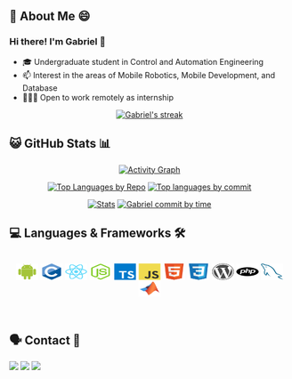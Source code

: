 ## 💫 About Me 😄

### Hi there! I'm Gabriel 👋

-   🎓 Undergraduate student in Control and Automation Engineering
-   📫 Interest in the areas of Mobile Robotics, Mobile Development, and Database
-   🧑🏻‍💻 Open to work remotely as internship

<p align="center"> <a href="https://github.com/gabrieloliveirapimentel"> <img alt="Gabriel's streak" src="https://github-readme-streak-stats.herokuapp.com/?user=gabrieloliveirapimentel&hide_border=true&theme=nord&stroke=00" width = "70%" /> </a> </p>

## 😺 GitHub Stats 📊

<div align="center">


<a width="98%" href="https://github.com/gabrieloliveirapimentel/"><img alt="Activity Graph" src="https://github-profile-summary-cards.vercel.app/api/cards/profile-details?username=gabrieloliveirapimentel&theme=nord_dark" /></a>
<br/>

<p>
    <a href="https://github.com/gabrieloliveirapimentel"><img height="200em" width="49%" alt="Top Languages by Repo" src="https://github-profile-summary-cards.vercel.app/api/cards/repos-per-language?username=gabrieloliveirapimentel&theme=nord_dark"/></a>
    <a href="https://github.com/gabrieloliveirapimentel"><img height="200em" width="49%" alt="Top languages by commit" src="https://github-profile-summary-cards.vercel.app/api/cards/most-commit-language?username=gabrieloliveirapimentel&theme=nord_dark"/></a>
    </p >
   
  
<p>
<a href="https://github.com/gabrieloliveirapimentel"><img height="200em" width="49%" alt="Stats" src="https://github-profile-summary-cards.vercel.app/api/cards/stats?username=gabrieloliveirapimentel&theme=nord_dark"/></a>
    <a href="https://github.com/gabrieloliveirapimentel"><img height="200em" width="49%" alt="Gabriel commit by time" src="https://github-profile-summary-cards-1cxn1hxbe-vn7n24fzkq.vercel.app/api/cards/productive-time?username=gabrieloliveirapimentel&theme=nord_dark&utcOffset=-3"/></a>
  </p>
  

</div>
 
 
 ## 💻 Languages & Frameworks 🛠️
  <div style="display: inline_block" align="center"><br>
    <img align="center" alt="Android" height="30" width="40" src="https://raw.githubusercontent.com/devicons/devicon/1119b9f84c0290e0f0b38982099a2bd027a48bf1/icons/android/android-original.svg">
    <img align="center" alt="C" height="30" width="40" src="https://raw.githubusercontent.com/devicons/devicon/1119b9f84c0290e0f0b38982099a2bd027a48bf1/icons/c/c-original.svg">
    <img align="center" alt="React" height="30" width="40" src="https://raw.githubusercontent.com/devicons/devicon/1119b9f84c0290e0f0b38982099a2bd027a48bf1/icons/react/react-original.svg">
    <img align="center" alt="NodeJS" height="30" width="40" src="https://raw.githubusercontent.com/devicons/devicon/1119b9f84c0290e0f0b38982099a2bd027a48bf1/icons/nodejs/nodejs-original.svg">
    <img align="center" alt="TS" height="30" width="40" src="https://raw.githubusercontent.com/devicons/devicon/1119b9f84c0290e0f0b38982099a2bd027a48bf1/icons/typescript/typescript-original.svg">
    <img align="center" alt="Js" height="30" width="40" src="https://raw.githubusercontent.com/devicons/devicon/1119b9f84c0290e0f0b38982099a2bd027a48bf1/icons/javascript/javascript-original.svg">
    <img align="center" alt="HTML" height="30" width="40" src="https://raw.githubusercontent.com/devicons/devicon/1119b9f84c0290e0f0b38982099a2bd027a48bf1/icons/html5/html5-original.svg">
    <img align="center" alt="CSS" height="30" width="40" src="https://raw.githubusercontent.com/devicons/devicon/1119b9f84c0290e0f0b38982099a2bd027a48bf1/icons/css3/css3-original.svg">
    <img align="center" alt="Wordpress" height="30" width="40" src="https://raw.githubusercontent.com/devicons/devicon/1119b9f84c0290e0f0b38982099a2bd027a48bf1/icons/wordpress/wordpress-plain.svg">
    <img align="center" alt="PHP" height="30" width="40" src="https://raw.githubusercontent.com/devicons/devicon/1119b9f84c0290e0f0b38982099a2bd027a48bf1/icons/php/php-plain.svg">
    <img align="center" alt="MySQL" height="30" width="40" src="https://raw.githubusercontent.com/devicons/devicon/1119b9f84c0290e0f0b38982099a2bd027a48bf1/icons/mysql/mysql-original.svg">
    <img align="center" alt="Matlab" height="30" width="40" src="https://raw.githubusercontent.com/devicons/devicon/1119b9f84c0290e0f0b38982099a2bd027a48bf1/icons/matlab/matlab-original.svg">
  </br>  
  </br>
  </br>
</div>
 
## 🗣️ Contact 📩
  
 <div> 
  <a href = "mailto:gabrieloliveirapimentel@hotmail.com"><img src="https://img.shields.io/badge/outlook-%230077B5?style=for-the-badge&logo=microsoftoutlook&logoColor=gabrieloliveirapimentel" target="_blank"></a>
    <a href = "mailto:pimentelgabriel.contato@gmail.com"><img src="https://img.shields.io/badge/-Gmail-%23333?style=for-the-badge&logo=gmail&logoColor=red" target="_blank"></a>
  <a href="https://www.linkedin.com/in/gabriel-oliveira-pimentel/" target="_blank"><img src="https://img.shields.io/badge/-LinkedIn-%230077B5?style=for-the-badge&logo=linkedin&logoColor=gabrieloliveirapimentel" target="_blank"></a>  
</div>
